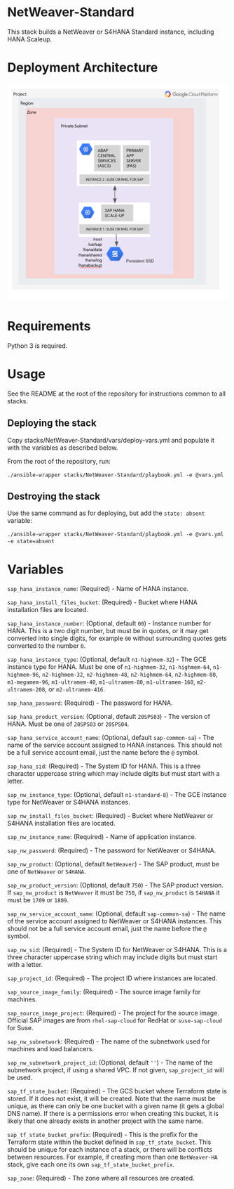 # NetWeaver-Standard

This stack builds a NetWeaver or S4HANA Standard instance, including HANA Scaleup.

# Deployment Architecture

![NetWeaver-Standard](./images/standard.png)

# Requirements

Python 3 is required.

# Usage

See the README at the root of the repository for instructions common to all stacks.

## Deploying the stack

Copy stacks/NetWeaver-Standard/vars/deploy-vars.yml and populate it with the variables as described below.

From the root of the repository, run:

```
./ansible-wrapper stacks/NetWeaver-Standard/playbook.yml -e @vars.yml
```

## Destroying the stack

Use the same command as for deploying, but add the `state: absent` variable:

```
./ansible-wrapper stacks/NetWeaver-Standard/playbook.yml -e @vars.yml -e state=absent
```

# Variables

`sap_hana_instance_name`: (Required) - Name of HANA instance.

`sap_hana_install_files_bucket`: (Required) - Bucket where HANA installation files are located.

`sap_hana_instance_number`: (Optional, default `00`) - Instance number for HANA. This is a two digit number, but must be in quotes, or it may get converted into single digits, for example `00` without surrounding quotes gets converted to the number `0`.

`sap_hana_instance_type`: (Optional, default `n1-highmem-32`) - The GCE instance type for HANA. Must be one of `n1-highmem-32`, `n1-highmem-64`, `n1-highmem-96`, `n2-highmem-32`, `n2-highmem-48`, `n2-highmem-64`, `n2-highmem-80`, `m1-megamem-96`, `m1-ultramem-40`, `m1-ultramem-80`, `m1-ultramem-160`, `m2-ultramem-208`, or `m2-ultramem-416`.

`sap_hana_password`: (Required) - The password for HANA.

`sap_hana_product_version`: (Optional, default `20SPS03`) - The version of HANA. Must be one of `20SPS03` or `20SPS04`.

`sap_hana_service_account_name`: (Optional, default `sap-common-sa`) - The name of the service account assigned to HANA instances. This should not be a full service account email, just the name before the `@` symbol.

`sap_hana_sid`: (Required) - The System ID for HANA. This is a three character uppercase string which may include digits but must start with a letter.

`sap_nw_instance_type`: (Optional, default `n1-standard-8`) - The GCE instance type for NetWeaver or S4HANA instances.

`sap_nw_install_files_bucket`: (Required) - Bucket where NetWeaver or S4HANA installation files are located.

`sap_nw_instance_name`: (Required) - Name of application instance.

`sap_nw_password`: (Required) - The password for NetWeaver or S4HANA.

`sap_nw_product`: (Optional, default `NetWeaver`) - The SAP product, must be one of `NetWeaver` or `S4HANA`.

`sap_nw_product_version`: (Optional, default `750`) - The SAP product version. If `sap_nw_product` is `NetWeaver` it must be `750`, if `sap_nw_product` is `S4HANA` it must be `1709` or `1809`.

`sap_nw_service_account_name`: (Optional, default `sap-common-sa`) - The name of the service account assigned to NetWeaver or S4HANA instances. This should not be a full service account email, just the name before the `@` symbol.

`sap_nw_sid`: (Required) - The System ID for NetWeaver or S4HANA. This is a three character uppercase string which may include digits but must start with a letter.

`sap_project_id`: (Required) - The project ID where instances are located.

`sap_source_image_family`: (Required) - The source image family for machines.

`sap_source_image_project`: (Required) - The project for the source image. Official SAP images are from `rhel-sap-cloud` for RedHat or `suse-sap-cloud` for Suse.

`sap_nw_subnetwork`: (Required) - The name of the subnetwork used for machines and load balancers.

`sap_nw_subnetwork_project_id`: (Optional, default `''`) - The name of the subnetwork project, if using a shared VPC. If not given, `sap_project_id` will be used.

`sap_tf_state_bucket`: (Required) - The GCS bucket where Terraform state is stored. If it does not exist, it will be created. Note that the name must be unique, as there can only be one bucket with a given name (it gets a global DNS name). If there is a permissions error when creating this bucket, it is likely that one already exists in another project with the same name.

`sap_tf_state_bucket_prefix`: (Required) - This is the prefix for the Terraform state within the bucket defined in `sap_tf_state_bucket`. This should be unique for each instance of a stack, or there will be conflicts between resources. For example, if creating more than one `NetWeaver-HA` stack, give each one its own `sap_tf_state_bucket_prefix`.

`sap_zone`: (Required) - The zone where all resources are created.
